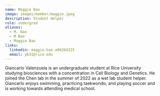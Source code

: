 ```yaml
---
name: Maggie Bao
image: images/member/maggie.jpeg
description: Student Helper
role: undergrad
aliases:
  - M. Bao
  - M Bao
  - Maggie Bao
links:
  linkedin: maggie-bao-a96264225
  email: yb31@rice.edu
---
```


Giancarlo Valenzuela is an undergraduate student at Rice University studying biosciences with a concentration in Cell Biology and Genetics. He joined the Chen lab in the summer of 2022 as a wet lab student helper. Giancarlo enjoys swimming, practicing taekwondo, and playing soccer and is working towards attending medical school.
